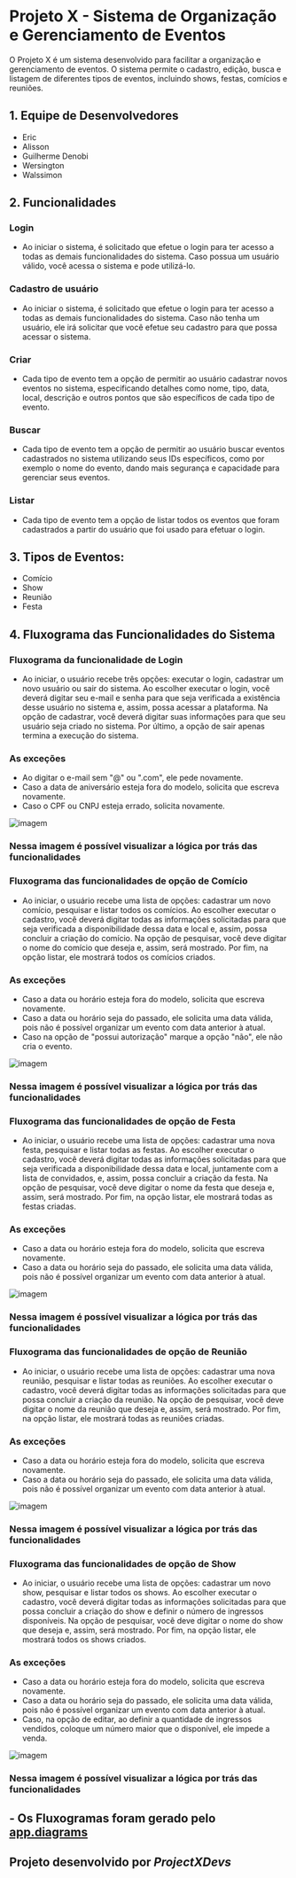 # Projeto X - Sistema de Organização e Gerenciamento de Eventos

O Projeto X é um sistema desenvolvido para facilitar a organização e gerenciamento de eventos. O sistema permite o cadastro, edição, busca e listagem de diferentes tipos de eventos, incluindo shows, festas, comícios e reuniões.

## 1. Equipe de Desenvolvedores

- Eric  
- Alisson 
- Guilherme Denobi 
- Wersington
- Walssimon

## 2. Funcionalidades

### Login
- Ao iniciar o sistema, é solicitado que efetue o login para ter acesso a todas as demais funcionalidades do sistema. Caso possua um usuário válido, você acessa o sistema e pode utilizá-lo.

### Cadastro de usuário
- Ao iniciar o sistema, é solicitado que efetue o login para ter acesso a todas as demais funcionalidades do sistema. Caso não tenha um usuário, ele irá solicitar que você efetue seu cadastro para que possa acessar o sistema.

### Criar 
- Cada tipo de evento tem a opção de permitir ao usuário cadastrar novos eventos no sistema, especificando detalhes como nome, tipo, data, local, descrição e outros pontos que são específicos de cada tipo de evento.

### Buscar 
- Cada tipo de evento tem a opção de permitir ao usuário buscar eventos cadastrados no sistema utilizando seus IDs específicos, como por exemplo o nome do evento, dando mais segurança e capacidade para gerenciar seus eventos.

### Listar 
- Cada tipo de evento tem a opção de listar todos os eventos que foram cadastrados a partir do usuário que foi usado para efetuar o login.

## 3. Tipos de Eventos:
- Comício
- Show
- Reunião
- Festa

## 4. Fluxograma das Funcionalidades do Sistema

### Fluxograma da funcionalidade de Login
* Ao iniciar, o usuário recebe três opções: executar o login, cadastrar um novo usuário ou sair do sistema. Ao escolher executar o login, você deverá digitar seu e-mail e senha para que seja verificada a existência desse usuário no sistema e, assim, possa acessar a plataforma. Na opção de cadastrar, você deverá digitar suas informações para que seu usuário seja criado no sistema. Por último, a opção de sair apenas termina a execução do sistema.

### As exceções
* Ao digitar o e-mail sem "@" ou ".com", ele pede novamente.
* Caso a data de aniversário esteja fora do modelo, solicita que escreva novamente.
* Caso o CPF ou CNPJ esteja errado, solicita novamente.

![imagem](/Fluxogramas/LOGIN-d.jpg)
### Nessa imagem é possível visualizar a lógica por trás das funcionalidades 

### Fluxograma das funcionalidades de opção de Comício
* Ao iniciar, o usuário recebe uma lista de opções: cadastrar um novo comício, pesquisar e listar todos os comícios. Ao escolher executar o cadastro, você deverá digitar todas as informações solicitadas para que seja verificada a disponibilidade dessa data e local e, assim, possa concluir a criação do comício. Na opção de pesquisar, você deve digitar o nome do comício que deseja e, assim, será mostrado. Por fim, na opção listar, ele mostrará todos os comícios criados.

### As exceções
* Caso a data ou horário esteja fora do modelo, solicita que escreva novamente.
* Caso a data ou horário seja do passado, ele solicita uma data válida, pois não é possível organizar um evento com data anterior à atual.
* Caso na opção de "possui autorização" marque a opção "não", ele não cria o evento.

![imagem](/Fluxogramas/COMICIO-d.jpg)
### Nessa imagem é possível visualizar a lógica por trás das funcionalidades 

### Fluxograma das funcionalidades de opção de Festa
* Ao iniciar, o usuário recebe uma lista de opções: cadastrar uma nova festa, pesquisar e listar todas as festas. Ao escolher executar o cadastro, você deverá digitar todas as informações solicitadas para que seja verificada a disponibilidade dessa data e local, juntamente com a lista de convidados, e, assim, possa concluir a criação da festa. Na opção de pesquisar, você deve digitar o nome da festa que deseja e, assim, será mostrado. Por fim, na opção listar, ele mostrará todas as festas criadas.

### As exceções
* Caso a data ou horário esteja fora do modelo, solicita que escreva novamente.
* Caso a data ou horário seja do passado, ele solicita uma data válida, pois não é possível organizar um evento com data anterior à atual.

![imagem](/Fluxogramas/FESTA-d.jpg)
### Nessa imagem é possível visualizar a lógica por trás das funcionalidades 

### Fluxograma das funcionalidades de opção de Reunião
* Ao iniciar, o usuário recebe uma lista de opções: cadastrar uma nova reunião, pesquisar e listar todas as reuniões. Ao escolher executar o cadastro, você deverá digitar todas as informações solicitadas para que possa concluir a criação da reunião. Na opção de pesquisar, você deve digitar o nome da reunião que deseja e, assim, será mostrado. Por fim, na opção listar, ele mostrará todas as reuniões criadas.

### As exceções
* Caso a data ou horário esteja fora do modelo, solicita que escreva novamente.
* Caso a data ou horário seja do passado, ele solicita uma data válida, pois não é possível organizar um evento com data anterior à atual.

![imagem](/Fluxogramas/REUNIAO-d.jpg)
### Nessa imagem é possível visualizar a lógica por trás das funcionalidades 

### Fluxograma das funcionalidades de opção de Show
* Ao iniciar, o usuário recebe uma lista de opções: cadastrar um novo show, pesquisar e listar todos os shows. Ao escolher executar o cadastro, você deverá digitar todas as informações solicitadas para que possa concluir a criação do show e definir o número de ingressos disponíveis. Na opção de pesquisar, você deve digitar o nome do show que deseja e, assim, será mostrado. Por fim, na opção listar, ele mostrará todos os shows criados.

### As exceções
* Caso a data ou horário esteja fora do modelo, solicita que escreva novamente.
* Caso a data ou horário seja do passado, ele solicita uma data válida, pois não é possível organizar um evento com data anterior à atual.
* Caso, na opção de editar, ao definir a quantidade de ingressos vendidos, coloque um número maior que o disponível, ele impede a venda.

![imagem](/Fluxogramas/SHOW-d.jpg)
### Nessa imagem é possível visualizar a lógica por trás das funcionalidades 




## - Os Fluxogramas foram gerado pelo [app.diagrams](https://app.diagrams.net)

## Projeto desenvolvido por *ProjectXDevs*



